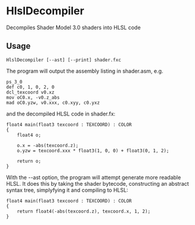 # HlslDecompiler
Decompiles Shader Model 3.0 shaders into HLSL code

## Usage
`HlslDecompiler [--ast] [--print] shader.fxc`

The program will output the assembly listing in shader.asm, e.g.
```
ps_3_0
def c0, 1, 0, 2, 0
dcl_texcoord v0.xz
mov oC0.x, -v0.z_abs
mad oC0.yzw, v0.xxx, c0.xyy, c0.yxz
```
and the decompiled HLSL code in shader.fx:
```hlsl
float4 main(float3 texcoord : TEXCOORD) : COLOR
{
	float4 o;

	o.x = -abs(texcoord.z);
	o.yzw = texcoord.xxx * float3(1, 0, 0) + float3(0, 1, 2);

	return o;
}
```

With the --ast option, the program will attempt generate more readable HLSL.
It does this by taking the shader bytecode, constructing an abstract syntax tree, simplyfying it and compiling to HLSL:
```hlsl
float4 main(float3 texcoord : TEXCOORD) : COLOR
{
	return float4(-abs(texcoord.z), texcoord.x, 1, 2);
}
```
